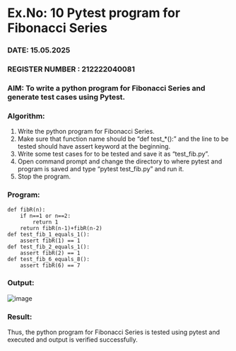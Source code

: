 # Ex.No: 10  Pytest program for  Fibonacci Series 

### DATE: 15.05.2025                                                                          
### REGISTER NUMBER : 212222040081
### AIM: To write a python program for Fibonacci Series and generate test cases using Pytest. 

### Algorithm:

1. Write the python program for Fibonacci Series. 
2. Make sure that function name should be “def test_*():” and the line to be tested 
should have assert keyword at the beginning. 
3. Write some test cases for to be tested and save it as “test_fib.py”. 
4. Open command prompt and change the directory to where pytest and program is 
saved and type “pytest test_fib.py” and run it. 
5. Stop the program.

### Program:
```
def fibR(n): 
    if n==1 or n==2: 
        return 1 
    return fibR(n-1)+fibR(n-2) 
def test_fib_1_equals_1(): 
    assert fibR(1) == 1 
def test_fib_2_equals_1(): 
    assert fibR(2) == 1 
def test_fib_6_equals_8(): 
    assert fibR(6) == 7
```











### Output:

![image](https://github.com/user-attachments/assets/420ef13b-2652-4380-932d-d4a8ede8efa8)


### Result:
Thus, the python program for Fibonacci Series is tested using pytest and executed and output is verified successfully.


